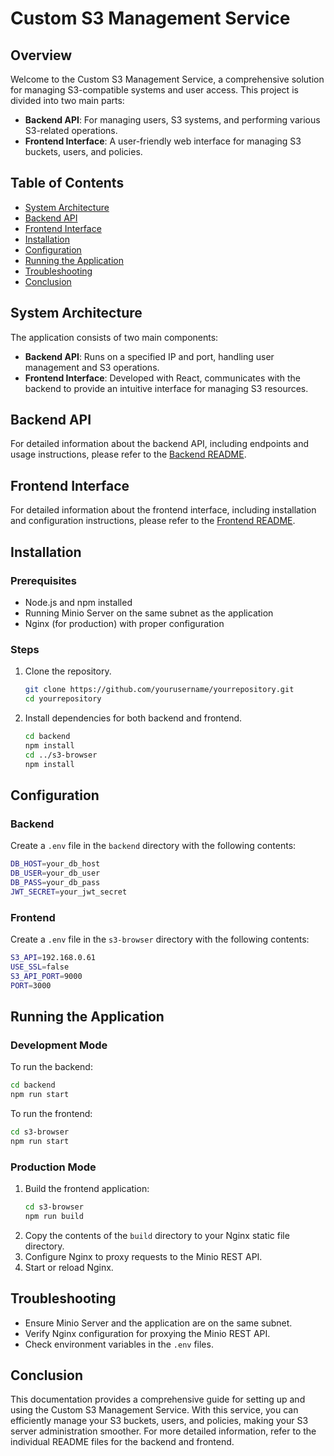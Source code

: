 # Custom S3 Management Service

## Overview
Welcome to the Custom S3 Management Service, a comprehensive solution for managing S3-compatible systems and user access. This project is divided into two main parts:
- **Backend API**: For managing users, S3 systems, and performing various S3-related operations.
- **Frontend Interface**: A user-friendly web interface for managing S3 buckets, users, and policies.

## Table of Contents
- [System Architecture](#system-architecture)
- [Backend API](#backend-api)
- [Frontend Interface](#frontend-interface)
- [Installation](#installation)
- [Configuration](#configuration)
- [Running the Application](#running-the-application)
- [Troubleshooting](#troubleshooting)
- [Conclusion](#conclusion)

## System Architecture
The application consists of two main components:

- **Backend API**: Runs on a specified IP and port, handling user management and S3 operations.
- **Frontend Interface**: Developed with React, communicates with the backend to provide an intuitive interface for managing S3 resources.

## Backend API
For detailed information about the backend API, including endpoints and usage instructions, please refer to the [Backend README](backend/README.md).

## Frontend Interface
For detailed information about the frontend interface, including installation and configuration instructions, please refer to the [Frontend README](s3-browser/README.md).

## Installation
### Prerequisites
- Node.js and npm installed
- Running Minio Server on the same subnet as the application
- Nginx (for production) with proper configuration

### Steps
1. Clone the repository.
    ```sh
    git clone https://github.com/yourusername/yourrepository.git
    cd yourrepository
    ```
2. Install dependencies for both backend and frontend.
    ```sh
    cd backend
    npm install
    cd ../s3-browser
    npm install
    ```

## Configuration
### Backend
Create a `.env` file in the `backend` directory with the following contents:
```sh
DB_HOST=your_db_host
DB_USER=your_db_user
DB_PASS=your_db_pass
JWT_SECRET=your_jwt_secret
```

### Frontend
Create a `.env` file in the `s3-browser` directory with the following contents:
```sh
S3_API=192.168.0.61
USE_SSL=false
S3_API_PORT=9000
PORT=3000
```

## Running the Application
### Development Mode
To run the backend:
```sh
cd backend
npm run start
```
To run the frontend:
```sh
cd s3-browser
npm run start
```

### Production Mode
1. Build the frontend application:
    ```sh
    cd s3-browser
    npm run build
    ```
2. Copy the contents of the `build` directory to your Nginx static file directory.
3. Configure Nginx to proxy requests to the Minio REST API.
4. Start or reload Nginx.

## Troubleshooting
- Ensure Minio Server and the application are on the same subnet.
- Verify Nginx configuration for proxying the Minio REST API.
- Check environment variables in the `.env` files.

## Conclusion
This documentation provides a comprehensive guide for setting up and using the Custom S3 Management Service. With this service, you can efficiently manage your S3 buckets, users, and policies, making your S3 server administration smoother. For more detailed information, refer to the individual README files for the backend and frontend.
